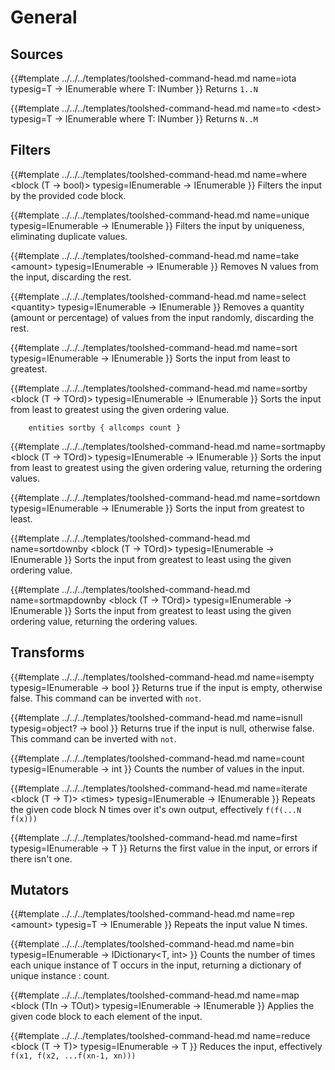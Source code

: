 # General

## Sources
{{#template 
    ../../../templates/toolshed-command-head.md
    name=iota
    typesig=T -> IEnumerable<T> where T: INumber<T>
}}
Returns <code>1..N</code>

{{#template 
    ../../../templates/toolshed-command-head.md
    name=to &lt;dest&gt;
    typesig=T -> IEnumerable<T> where T: INumber<T>
}}
Returns <code>N..M</code>

## Filters
{{#template 
    ../../../templates/toolshed-command-head.md
    name=where &lt;block (T -> bool)&gt;
    typesig=IEnumerable<T> -> IEnumerable<T>
}}
Filters the input by the provided code block.

{{#template 
    ../../../templates/toolshed-command-head.md
    name=unique
    typesig=IEnumerable<T> -> IEnumerable<T>
}}
Filters the input by uniqueness, eliminating duplicate values.

{{#template 
    ../../../templates/toolshed-command-head.md
    name=take &lt;amount&gt;
    typesig=IEnumerable<T> -> IEnumerable<T>
}}
Removes N values from the input, discarding the rest.

{{#template 
    ../../../templates/toolshed-command-head.md
    name=select &lt;quantity&gt;
    typesig=IEnumerable<T> -> IEnumerable<T>
}}
Removes a quantity (amount or percentage) of values from the input randomly, discarding the rest.

{{#template 
    ../../../templates/toolshed-command-head.md
    name=sort
    typesig=IEnumerable<T> -> IEnumerable<T>
}}
Sorts the input from least to greatest.

{{#template 
    ../../../templates/toolshed-command-head.md
    name=sortby &lt;block (T -> TOrd)&gt;
    typesig=IEnumerable<T> -> IEnumerable<T>
}}
Sorts the input from least to greatest using the given ordering value.

```
    entities sortby { allcomps count }
```

{{#template 
    ../../../templates/toolshed-command-head.md
    name=sortmapby &lt;block (T -> TOrd)&gt;
    typesig=IEnumerable<T> -> IEnumerable<T>
}}
Sorts the input from least to greatest using the given ordering value, returning the ordering values.

{{#template 
    ../../../templates/toolshed-command-head.md
    name=sortdown
    typesig=IEnumerable<T> -> IEnumerable<T>
}}
Sorts the input from greatest to least.

{{#template 
    ../../../templates/toolshed-command-head.md
    name=sortdownby &lt;block (T -> TOrd)&gt;
    typesig=IEnumerable<T> -> IEnumerable<T>
}}
Sorts the input from greatest to least using the given ordering value.

{{#template 
    ../../../templates/toolshed-command-head.md
    name=sortmapdownby &lt;block (T -> TOrd)&gt;
    typesig=IEnumerable<T> -> IEnumerable<T>
}}
Sorts the input from greatest to least using the given ordering value, returning the ordering values.

## Transforms
{{#template 
    ../../../templates/toolshed-command-head.md
    name=isempty
    typesig=IEnumerable<T> -> bool
}}
Returns true if the input is empty, otherwise false.
This command can be inverted with `not`.

{{#template 
    ../../../templates/toolshed-command-head.md
    name=isnull
    typesig=object? -> bool
}}
Returns true if the input is null, otherwise false.
This command can be inverted with `not`.

{{#template 
    ../../../templates/toolshed-command-head.md
    name=count
    typesig=IEnumerable<T> -> int
}}
Counts the number of values in the input.

{{#template 
    ../../../templates/toolshed-command-head.md
    name=iterate &lt;block (T -> T)&gt; &lt;times&gt;
    typesig=IEnumerable<T> -> IEnumerable<T>
}}
Repeats the given code block N times over it's own output, effectively `f(f(...N f(x)))`

{{#template 
    ../../../templates/toolshed-command-head.md
    name=first
    typesig=IEnumerable<T> -> T
}}
Returns the first value in the input, or errors if there isn't one.


## Mutators
{{#template 
    ../../../templates/toolshed-command-head.md
    name=rep &lt;amount&gt;
    typesig=T -> IEnumerable<T>
}}
Repeats the input value N times.

{{#template 
    ../../../templates/toolshed-command-head.md
    name=bin
    typesig=IEnumerable<T> -> IDictionary<T, int>
}}
Counts the number of times each unique instance of T occurs in the input, returning a dictionary of unique instance : count.

{{#template 
    ../../../templates/toolshed-command-head.md
    name=map &lt;block (TIn -> TOut)&gt;
    typesig=IEnumerable<TIn> -> IEnumerable<TOut>
}}
Applies the given code block to each element of the input.

{{#template 
    ../../../templates/toolshed-command-head.md
    name=reduce &lt;block (T -> T)&gt;
    typesig=IEnumerable<TIn> -> T
}}
Reduces the input, effectively `f(x1, f(x2, ...f(xn-1, xn)))`